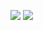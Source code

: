 ![](https://github.com/qVoste/gif/blob/main/tynka.gif)
![](https://github.com/qVoste/gif/blob/main/gg.gif)
